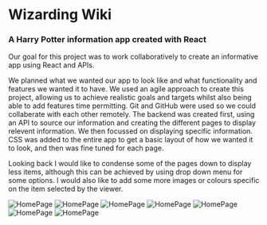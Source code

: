 <h1>Wizarding Wiki</h1>
<h3>A Harry Potter information app created with React</h3>

Our goal for this project was to work collaboratively to create an informative app using React and APIs.

We planned what we wanted our app to look like and what functionality and features we wanted it to have.
We used an agile approach to create this project, allowing us to achieve realistic goals and targets whilst also being able to add features time permitting.
Git and GitHub were used so we could collaberate with each other remotely.
The backend was created first, using an API to source our information and creating the different pages to display relevent information. We then focussed on displaying specific information. CSS was added to the entire app to get a basic layout of how we wanted it to look, and then was fine tuned for each page.

Looking back I would like to condense some of the pages down to display less items, although this can be achieved by using drop down menu for some options.
I would also like to add some more images or colours specific on the item selected by the viewer.


![HomePage](images/home-page.png)
![HomePage](images/spells-dropdown.png)
![HomePage](images/spells-info.png)
![HomePage](images/spells-search.png)
![HomePage](images/ingredients-info.png)
![HomePage](images/houses-info.png)
![HomePage](images/elixirs-info.png)
